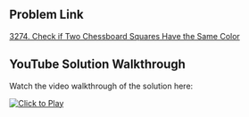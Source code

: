 ## Problem Link
[3274. Check if Two Chessboard Squares Have the Same Color](https://leetcode.com/problems/check-if-two-chessboard-squares-have-the-same-color/)


## YouTube Solution Walkthrough

Watch the video walkthrough of the solution here:

[![Click to Play](https://img.youtube.com/vi/vhZz6iTqzrc/hqdefault.jpg)](https://www.youtube.com/watch?v=vhZz6iTqzrc)


